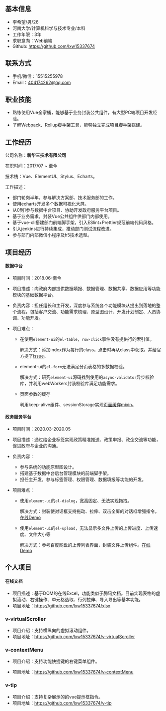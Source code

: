 ## 基本信息

 - 李希望/男/26
 - 河南大学/计算机科学与技术专业/本科
 - 工作年限：3年
 - 求职意向：Web前端
 - Github: https://github.com/lxw15337674

## 联系方式

- 手机/微信：15515255978
- Email：404174262@qq.com

## 职业技能

- 熟练使用Vue全家桶，能够基于业务封装公共组件，有大型PC端项目开发经验。
- 了解Webpack、Rollup脚手架工具，能够独立完成项目脚手架搭建。

## 工作经历
公司名称：**新华三技术有限公司**

在职时间：2017/07 ~ 至今

技术栈：Vue、ElementUI、Stylus、Echarts。

工作描述：

- 部门轮岗半年，参与解决方案部、技术服务部的工作。
- 使用echarts开发多个数据可视化大屏。
- 从0到1参与数据中台项目、协助开发政府服务平台项目。
- 基于业务需求，封装Vue公共组件供部门内部使用。
- 基于vue-cli搭建部门前端脚手架，引入ESlint+Prettier规范前端代码风格。
- 引入jenkins进行持续集成，推动部门测试流程改进。
- 参与部门内部微信小程序及h5技术选型。

## 项目经历

#### 数据中台

- 项目时间：2018.06-至今

- 项目描述：向政府内部提供数据填报、数据管理、数据共享、数据应用等功能模块的基础数据平台。

- 负责内容：担任组长和主开发，深度参与系统各个功能模块从提出到落地的整个流程，包括客户交流、功能需求梳理、原型图设计、开发计划制定、人员协调、功能开发。

- 项目难点：
  
  - 在使用`element-ui`的`el-table`，`row-click`事件没有提供行的索引值。
  
    解决方式：添加index作为每行的class，点击时再从class中获取。并给官方提了[issue](https://github.com/ElemeFE/element/issues/17152)。
  
  - element-ui的`el-form`无法满足分页表格的多数据校验。
  
    解决方式：研究`element-ui`源码找到使用的`async-validator`异步校验库，并利用webWorkers封装校验库满足功能需求。
  
  - 页面参数的缓存
  
    利用keep-alive组件、sessionStorage实现[页面缓存mixin](https://github.com/lxw15337674/toys/tree/master/vue/mixins)。

#### 政务服务平台

- 项目时间：2020.03-2020.05

- 项目描述：通过给企业标签实现政策精准推送、政策申报、政企交流等功能，促进政府与企业的沟通。

- 负责内容：

  - 参与系统的功能原型图设计。
  - 搭建基于数据中台后台管理模块的前端脚手架。
  - 担任主开发，参与标签管理、权限管理、数据填报等功能的开发。

- 项目难点：

  - 使用`element-ui`的`el-dialog`，宽高固定、无法实现拖拽。

    解决方式：封装使对话框支持拖动、拉伸、双击全屏的对话框增强指令。[在线Demo](http://jsrun.net/mMfKp)

  - 使用`element-ui`的`el-upload`，无法显示多文件上传的上传进度、上传速度、文件大小等

    解决方式：参考百度网盘的上传列表界面，封装文件上传组件。[在线Demo](http://jsrun.net/SY2Kp)

## 个人项目

#### 在线文档

- 项目描述：基于DOM的在线Excel，功能类似于腾讯文档。目前实现表格的虚拟滚动、右键操作、单元格选取、行列拉伸、导入导出等基本功能。
- 项目地址：https://github.com/lxw15337674/xlsx

### v-virtualScroller

- 项目介绍：支持横纵向的虚拟滚动组件。
- 项目地址：https://github.com/lxw15337674/v-virtualScroller

### v-contextMenu

- 项目介绍：支持功能快捷键的右键菜单组件。

- 项目地址：https://github.com/lxw15337674/v-contextMenu

### v-tip

- 项目介绍：支持复杂展示的的vue提示框指令。
- 项目地址：https://github.com/lxw15337674/v-tip